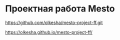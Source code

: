 # Проектная работа Mesto

https://github.com/olkesha/mesto-project-ff.git

https://olkesha.github.io/mesto-project-ff/